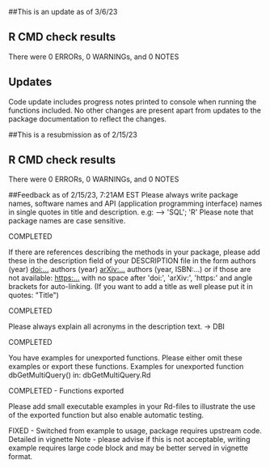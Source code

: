 ##This is an update as of 3/6/23

## R CMD check results
There were 0 ERRORs, 0 WARNINGs, and 0 NOTES

## Updates
Code update includes progress notes printed to console when running
the functions included. No other changes are present apart from 
updates to the package documentation to reflect the changes.

##This is a resubmission as of 2/15/23

## R CMD check results
There were 0 ERRORs, 0 WARNINGs, and 0 NOTES

##Feedback as of 2/15/23, 7:21AM EST
Please always write package names, software names and API (application
programming interface) names in single quotes in title and description.
e.g: --> 'SQL'; 'R'
Please note that package names are case sensitive.

COMPLETED


If there are references describing the methods in your package, please
add these in the description field of your DESCRIPTION file in the form
authors (year) <doi:...>
authors (year) <arXiv:...>
authors (year, ISBN:...)
or if those are not available: <https:...>
with no space after 'doi:', 'arXiv:', 'https:' and angle brackets for
auto-linking. (If you want to add a title as well please put it in
quotes: "Title")

COMPLETED

Please always explain all acronyms in the description text. -> DBI

COMPLETED

You have examples for unexported functions. Please either omit these
examples or export these functions.
Examples for unexported function
   dbGetMultiQuery() in:
      dbGetMultiQuery.Rd

COMPLETED - Functions exported

Please add small executable examples in your Rd-files to illustrate the
use of the exported function but also enable automatic testing.

FIXED - Switched from example to usage, package requires upstream code. Detailed in vignette
Note - please advise if this is not acceptable, writing example requires large code block
and may be better served in vignette format.
